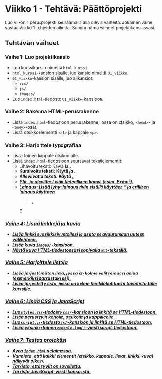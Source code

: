 # Viikko 1 - Tehtävä: Päättöprojekti

Luo viikon 1 perusprojekti seuraamalla alla olevia vaiheita. Jokainen vaihe vastaa Viikko 1 -ohjeiden aiheita. Suorita nämä vaiheet projektikansiossasi.

## Tehtävän vaiheet

### Vaihe 1: Luo projektikansio

- Luo kurssikansio nimeltä `html_kurssi`.
- `html_kurssi`-kansion sisälle, luo kansio nimeltä `01_viikko`.
- `01_viikko`-kansion sisälle, luo alikansiot:
  - `css/`
  - `js/`
  - `images/`
- Luo `index.html`-tiedosto `01_viikko`-kansioon.

### Vaihe 2: Rakenna HTML-perusrakenne

- Lisää `index.html`-tiedostoon perusrakenne, jossa on otsikko, `<head>`- ja `<body>`-osat.
- Lisää otsikkoelementti `<h1>` ja kappale `<p>`.

### Vaihe 3: Harjoittele typografiaa

- Lisää toinen kappale otsikon alle.
- Lisää `index.html`-tiedostoon seuraavat tekstielementit:
  - Lihavoitu teksti: Käytä <b> ja <strong>.
  - Kursivoitu teksti: Käytä <i> ja <em>.
  - Alleviivattu teksti: Käytä <u>.
  - Ylä- ja alaviite: Lisää tieteellinen kaava (esim. E=mc²).
  - Lainaus: Lisää lyhyt lainaus rivin sisällä käyttäen <q> ja erillinen lainaus käyttäen <blockquote>.

### Vaihe 4: Lisää linkkejä ja kuvia

- Lisää linkki suosikkisivustollesi ja aseta se avautumaan uuteen välilehteen.
- Lisää kuva `images/`-kansioon.
- Näytä kuva HTML-tiedostossasi sopivalla `alt`-tekstillä.

### Vaihe 5: Harjoittele listoja

- Lisää järjestämätön lista, jossa on kolme valitsemaasi asiaa (esimerkiksi harrastuksesi).
- Lisää järjestetty lista, jossa on kolme henkilökohtaista tavoitetta tälle kurssille.

### Vaihe 6: Lisää CSS ja JavaScript

- Luo `styles.css`-tiedosto `css/`-kansioon ja linkitä se HTML-tiedostoon.
- Lisää perustyylit keholle, otsikolle ja kappaleelle.
- Luo `script.js`-tiedosto `js/`-kansioon ja linkitä se HTML-tiedostoon.
- Lisää yksinkertainen `console.log()`-viesti script-tiedostoon.

### Vaihe 7: Testaa projektisi

- Avaa `index.html` selaimessa.
- Varmista, että kaikki elementit (otsikko, kappale, listat, linkki, kuva) näkyvät oikein.
- Tarkista, että tyylit on sovellettu.
- Tarkista JavaScript-viesti konsolista.
